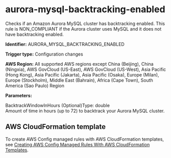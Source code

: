 # aurora\-mysql\-backtracking\-enabled<a name="aurora-mysql-backtracking-enabled"></a>

Checks if an Amazon Aurora MySQL cluster has backtracking enabled\. This rule is NON\_COMPLIANT if the Aurora cluster uses MySQL and it does not have backtracking enabled\. 

**Identifier:** AURORA\_MYSQL\_BACKTRACKING\_ENABLED

**Trigger type:** Configuration changes

**AWS Region:** All supported AWS regions except China \(Beijing\), China \(Ningxia\), AWS GovCloud \(US\-East\), AWS GovCloud \(US\-West\), Asia Pacific \(Hong Kong\), Asia Pacific \(Jakarta\), Asia Pacific \(Osaka\), Europe \(Milan\), Europe \(Stockholm\), Middle East \(Bahrain\), Africa \(Cape Town\), South America \(Sao Paulo\) Region

**Parameters:**

BacktrackWindowInHours \(Optional\)Type: double  
Amount of time in hours \(up to 72\) to backtrack your Aurora MySQL cluster\.

## AWS CloudFormation template<a name="w79aac11c32c17b7c33c15"></a>

To create AWS Config managed rules with AWS CloudFormation templates, see [Creating AWS Config Managed Rules With AWS CloudFormation Templates](aws-config-managed-rules-cloudformation-templates.md)\.